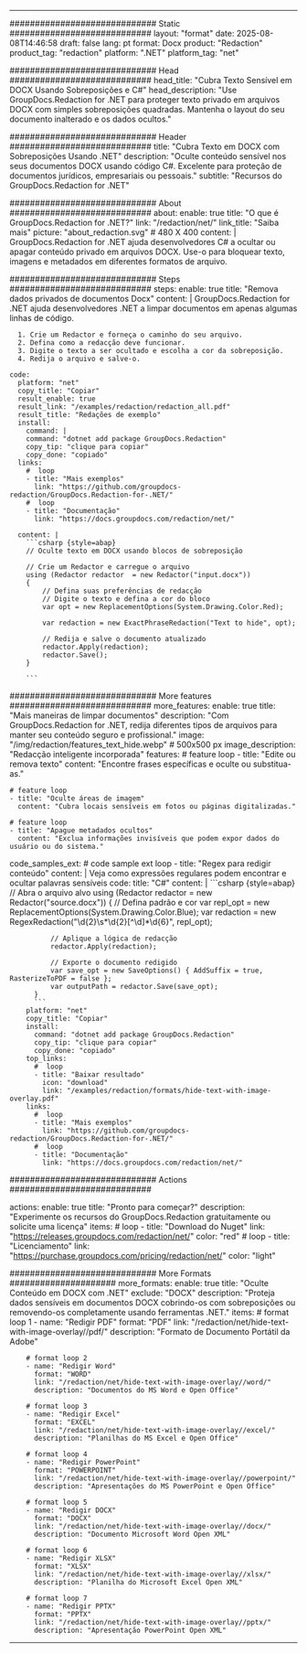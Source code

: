 
---
############################# Static ############################
layout: "format"
date:  2025-08-08T14:46:58
draft: false
lang: pt
format: Docx
product: "Redaction"
product_tag: "redaction"
platform: ".NET"
platform_tag: "net"

############################# Head ############################
head_title: "Cubra Texto Sensível em DOCX Usando Sobreposições e C#"
head_description: "Use GroupDocs.Redaction for .NET para proteger texto privado em arquivos DOCX com simples sobreposições quadradas. Mantenha o layout do seu documento inalterado e os dados ocultos."

############################# Header ############################
title: "Cubra Texto em DOCX com Sobreposições Usando .NET" 
description: "Oculte conteúdo sensível nos seus documentos DOCX usando código C#. Excelente para proteção de documentos jurídicos, empresariais ou pessoais."
subtitle: "Recursos do GroupDocs.Redaction for .NET" 

############################# About ############################
about:
    enable: true
    title: "O que é GroupDocs.Redaction for .NET?"
    link: "/redaction/net/"
    link_title: "Saiba mais"
    picture: "about_redaction.svg" # 480 X 400
    content: |
       GroupDocs.Redaction for .NET ajuda desenvolvedores C# a ocultar ou apagar conteúdo privado em arquivos DOCX. Use-o para bloquear texto, imagens e metadados em diferentes formatos de arquivo.

############################# Steps ############################
steps:
    enable: true
    title: "Remova dados privados de documentos Docx"
    content: |
      GroupDocs.Redaction for .NET ajuda desenvolvedores .NET a limpar documentos em apenas algumas linhas de código.
      
      1. Crie um Redactor e forneça o caminho do seu arquivo.
      2. Defina como a redacção deve funcionar.
      3. Digite o texto a ser ocultado e escolha a cor da sobreposição.
      4. Redija o arquivo e salve-o.
   
    code:
      platform: "net"
      copy_title: "Copiar"
      result_enable: true
      result_link: "/examples/redaction/redaction_all.pdf"
      result_title: "Redações de exemplo"
      install:
        command: |
        command: "dotnet add package GroupDocs.Redaction"
        copy_tip: "clique para copiar"
        copy_done: "copiado"
      links:
        #  loop
        - title: "Mais exemplos"
          link: "https://github.com/groupdocs-redaction/GroupDocs.Redaction-for-.NET/"
        #  loop
        - title: "Documentação"
          link: "https://docs.groupdocs.com/redaction/net/"
          
      content: |
        ```csharp {style=abap}
        // Oculte texto em DOCX usando blocos de sobreposição

        // Crie um Redactor e carregue o arquivo
        using (Redactor redactor  = new Redactor("input.docx"))
        {
            // Defina suas preferências de redacção
            // Digite o texto e defina a cor do bloco
            var opt = new ReplacementOptions(System.Drawing.Color.Red);
            
            var redaction = new ExactPhraseRedaction("Text to hide", opt);

            // Redija e salve o documento atualizado
            redactor.Apply(redaction);
            redactor.Save();
        }
        
        ```            


############################# More features ############################
more_features:
  enable: true
  title: "Mais maneiras de limpar documentos"
  description: "Com GroupDocs.Redaction for .NET, redija diferentes tipos de arquivos para manter seu conteúdo seguro e profissional."
  image: "/img/redaction/features_text_hide.webp" # 500x500 px
  image_description: "Redacção inteligente incorporada"
  features:
    # feature loop
    - title: "Edite ou remova texto"
      content: "Encontre frases específicas e oculte ou substitua-as."

    # feature loop
    - title: "Oculte áreas de imagem"
      content: "Cubra locais sensíveis em fotos ou páginas digitalizadas."

    # feature loop
    - title: "Apague metadados ocultos"
      content: "Exclua informações invisíveis que podem expor dados do usuário ou do sistema."
      
  code_samples_ext:
    # code sample ext loop
    - title: "Regex para redigir conteúdo"
      content: |
        Veja como expressões regulares podem encontrar e ocultar palavras sensíveis
      code:
        title: "C#"
        content: |
          ```csharp {style=abap}
          //  Abra o arquivo alvo
          using (Redactor redactor  = new Redactor("source.docx"))
          {
              // Defina padrão e cor
              var repl_opt = new ReplacementOptions(System.Drawing.Color.Blue);
              var redaction = new RegexRedaction("\\d{2}\\s*\\d{2}[^\\d]*\\d{6}", repl_opt);

              // Aplique a lógica de redacção
              redactor.Apply(redaction);

              // Exporte o documento redigido
              var save_opt = new SaveOptions() { AddSuffix = true, RasterizeToPDF = false };
              var outputPath = redactor.Save(save_opt);
          }
          ```
        platform: "net"
        copy_title: "Copiar"
        install:
          command: "dotnet add package GroupDocs.Redaction"
          copy_tip: "clique para copiar"
          copy_done: "copiado"
        top_links:
          #  loop
          - title: "Baixar resultado"
            icon: "download"
            link: "/examples/redaction/formats/hide-text-with-image-overlay.pdf"
        links:
          #  loop
          - title: "Mais exemplos"
            link: "https://github.com/groupdocs-redaction/GroupDocs.Redaction-for-.NET/"
          #  loop
          - title: "Documentação"
            link: "https://docs.groupdocs.com/redaction/net/"


############################# Actions ############################

actions:
  enable: true
  title: "Pronto para começar?"
  description: "Experimente os recursos do GroupDocs.Redaction gratuitamente ou solicite uma licença"
  items:
    #  loop
    - title: "Download do Nuget"
      link: "https://releases.groupdocs.com/redaction/net/"
      color: "red"
        #  loop
    - title: "Licenciamento"
      link: "https://purchase.groupdocs.com/pricing/redaction/net/"
      color: "light"


############################# More Formats #####################
more_formats:
    enable: true
    title: "Oculte Conteúdo em DOCX com .NET"
    exclude: "DOCX"
    description: "Proteja dados sensíveis em documentos DOCX cobrindo-os com sobreposições ou removendo-os completamente usando ferramentas .NET."
    items: 
        # format loop 1
        - name: "Redigir PDF"
          format: "PDF"
          link: "/redaction/net/hide-text-with-image-overlay//pdf/"
          description: "Formato de Documento Portátil da Adobe"

        # format loop 2
        - name: "Redigir Word"
          format: "WORD"
          link: "/redaction/net/hide-text-with-image-overlay//word/"
          description: "Documentos do MS Word e Open Office"
          
        # format loop 3
        - name: "Redigir Excel"
          format: "EXCEL"
          link: "/redaction/net/hide-text-with-image-overlay//excel/"
          description: "Planilhas do MS Excel e Open Office"

        # format loop 4
        - name: "Redigir PowerPoint"
          format: "POWERPOINT"
          link: "/redaction/net/hide-text-with-image-overlay//powerpoint/"
          description: "Apresentações do MS PowerPoint e Open Office"

        # format loop 5
        - name: "Redigir DOCX"
          format: "DOCX"
          link: "/redaction/net/hide-text-with-image-overlay//docx/"
          description: "Documento Microsoft Word Open XML"
          
        # format loop 6
        - name: "Redigir XLSX"
          format: "XLSX"
          link: "/redaction/net/hide-text-with-image-overlay//xlsx/"
          description: "Planilha do Microsoft Excel Open XML"
          
        # format loop 7
        - name: "Redigir PPTX"
          format: "PPTX"
          link: "/redaction/net/hide-text-with-image-overlay//pptx/"
          description: "Apresentação PowerPoint Open XML"


---